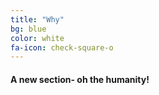 ```yaml
---
title: "Why"
bg: blue
color: white
fa-icon: check-square-o
---
```

  
  #### A new section- oh the humanity!

